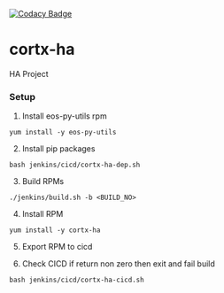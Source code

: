 [![Codacy Badge](https://app.codacy.com/project/badge/Grade/f6cc639394904affa325a6e8b84706e8)](https://www.codacy.com?utm_source=github.com&amp;utm_medium=referral&amp;utm_content=Seagate/cortx-ha&amp;utm_campaign=Badge_Grade)

# cortx-ha

HA Project

### Setup
1. Install eos-py-utils rpm
```
yum install -y eos-py-utils
```

2. Install pip packages
```
bash jenkins/cicd/cortx-ha-dep.sh
```

3. Build RPMs
```
./jenkins/build.sh -b <BUILD_NO>
```

4. Install RPM
```
yum install -y cortx-ha
```

5. Export RPM to cicd

6. Check CICD if return non zero then exit and fail build
```
bash jenkins/cicd/cortx-ha-cicd.sh
```
